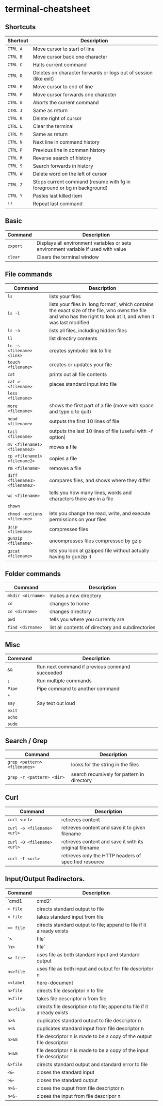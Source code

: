 # terminal-cheatsheet

## Shortcuts
|  Shortcut                       | Description |
| ------------------------------- | ----------- |
| `CTRL A`                        | Move cursor to start of line
| `CTRL B`                        | Move cursor back one character
| `CTRL C`                        | Halts current command
| `CTRL D`                        | Deletes on character forwards or logs out of session (like exit)
| `CTRL E`                        | Move cursor to end of line
| `CTRL F`                        | Move cursor forwards one character
| `CTRL G`                        | Aborts the current command
| `CTRL J`                        | Same as return
| `CTRL K`                        | Delete right of cursor
| `CTRL L`                        | Clear the terminal
| `CTRL M`                        | Same as return
| `CTRL N`                        | Next line in command history
| `CTRL P`                        | Previous line in comman history
| `CTRL R`                        | Reverse search of history
| `CTRL S`                        | Search forwards in history
| `CTRL W`                        | Delete word on the left of cursor
| `CTRL Z`                        | Stops current command (resume with fg in foreground or bg in background)
| `CTRL Y`                        | Pastes last killed item
| `!!`                            | Repeat last command

## Basic
|  Command                        | Description |
| ------------------------------- | ----------- |
| `export`                        | Displays all environment variables or sets environment variable if used with value
| `clear`                         | Clears the terminal window

## File commands
|  Command                        | Description |
| ------------------------------- | ----------- |
| `ls`                            | lists your files
| `ls -l`                         | lists your files in 'long format', which contains the exact size of the file, who owns the file and who has the right to look at it, and when it was last modified
| `ls -a`                         | lists all files, including hidden files
| `ll`                            | list directiry contents |
| `ln -s <filename> <link>`       | creates symbolic link to file
| `touch <filename>`              | creates or updates your file
| `cat`                           | prints out all file contents
| `cat > <filename>`              | places standard input into file
| `less <filename>`               |
| `more <filename>`               | shows the first part of a file (move with space and type q to quit)
| `head <filename>`               | outputs the first 10 lines of file
| `tail <filename>`               | outputs the last 10 lines of file (useful with -f option)
| `mv <filename1> <filename2>`    | moves a file
| `cp <filename1> <filename2>`    | copies a file
| `rm <filename>`                 | removes a file
| `diff <filename1> <filename2>`  | compares files, and shows where they differ
| `wc <filename>`                 | tells you how many lines, words and characters there are in a file
| `chown`                         |
| `chmod -options <filename>`     | lets you change the read, write, and execute permissions on your files
| `gzip <filename>`               | compresses files
| `gunzip <filename>`             | uncompresses files compressed by gzip
| `gzcat <filename>`              | lets you look at gzipped file without actually having to gunzip it


## Folder commands
|  Command                        | Description |
| ------------------------------- | ----------- |
| `mkdir <dirname>`               | makes a new directory
| `cd`                            | changes to home
| `cd <dirname>`                  | changes directory
| `pwd`                           | tells you where you currently are
| `find <dirname>`                | list all contents of directory and subdirectories


## Misc
|  Command                        | Description |
| ------------------------------- | ----------- |
| `&&`                            | Run next command if previous command succeeded
| `;`                             | Run multiple commands
| `Pipe`                          | Pipe command to another command
| `*`                             |
| `say`                           | Say text out loud
| `exit`                          |
| `echo`                          |
| `sudo`                          |


## Search / Grep
|  Command                        | Description |
| ------------------------------- | ----------- |
| `grep <pattern> <filenames>`    | looks for the string in the files
| `grep -r <pattern> <dir>`       | search recursively for pattern in directory

## Curl
|  Command                        | Description |
| ------------------------------- | ----------- |
| `curl <url>`                    | retireves content
| `curl -o <filename> <url>`      | retireves content and save it to given filename
| `curl -O <filename> <url>`      | retireves content and save it with its original filename
| `curl -I <url>`                 | retireves only the HTTP headers of specified resource


## Input/Output Redirectors.
|  Command                        | Description |
| ------------------------------- | ----------- |
| `cmd1|cmd2`                     | pipe; takes standard output of cmd1 as standard input to cmd2
| `> file`                        | directs standard output to file
| `< file`                        | takes standard input from file
| `>> file`                       | directs standard output to file; append to file if it already exists
| `>|file`                        | forces standard output to file even if noclobber is set
| `n>|file`                       | forces output to file from file descriptor n even if noclobber is set
| `<> file`                       | uses file as both standard input and standard output
| `n<>file`                       | uses file as both input and output for file descriptor n
| `<<label`                       | here-document
| `n>file`                        | directs file descriptor n to file
| `n<file`                        | takes file descriptor n from file
| `n>>file`                       | directs file description n to file; append to file if it already exists
| `n>&`                           | duplicates standard output to file descriptor n
| `n<&`                           | duplicates standard input from file descriptor n
| `n>&m`                          | file descriptor n is made to be a copy of the output file descriptor
| `n<&m`                          | file descriptor n is made to be a copy of the input file descriptor
| `&>file`                        | directs standard output and standard error to file
| `<&-`                           | closes the standard input
| `>&-`                           | closes the standard output
| `n>&-`                          | closes the ouput from file descriptor n
| `n<&-`                          | closes the input from file descripor n
